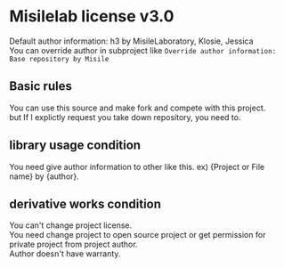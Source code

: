 # Misilelab license v3.0

Default author information: h3 by MisileLaboratory, Klosie, Jessica  
You can override author in subproject like `Override author information: Base repository by Misile`  

## Basic rules
You can use this source and make fork and compete with this project.  
but If I explictly request you take down repository, you need to.

## library usage condition

You need give author information to other like this. ex) {Project or File name} by {author}.

## derivative works condition

You can't change project license.  
You need change project to open source project or get permission for private project from project author.  
Author doesn't have warranty.  
